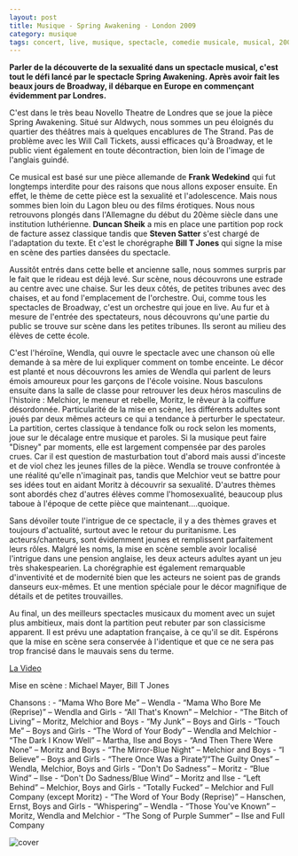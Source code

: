 ```yaml
---
layout: post
title: Musique - Spring Awakening - London 2009
category: musique
tags: concert, live, musique, spectacle, comedie musicale, musical, 2000s
---
```



**Parler de la découverte de la sexualité dans un spectacle musical, c'est tout le défi lancé par le spectacle Spring Awakening. Après avoir fait les beaux jours de Broadway, il débarque en Europe en commençant évidemment par Londres.**


C'est dans le très beau Novello Theatre de Londres que se joue la pièce Spring Awakening. Situé sur Aldwych, nous sommes un peu éloignés du quartier des théâtres mais à quelques encablures de The Strand. Pas de problème avec les Will Call Tickets, aussi efficaces qu'à Broadway, et le public vient également en toute décontraction, bien loin de l'image de l'anglais guindé.

Ce musical est basé sur une pièce allemande de **Frank Wedekind** qui fut longtemps interdite pour des raisons que nous allons exposer ensuite. En effet, le thème de cette pièce est la sexualité et l'adolescence. Mais nous sommes bien loin du Lagon bleu ou des films érotiques. Nous nous retrouvons plongés dans l'Allemagne du début du 20ème siècle dans une institution luthérienne. **Duncan Sheik** a mis en place une partition pop rock de facture assez classique tandis que **Steven Satter** s'est chargé de l'adaptation du texte. Et c'est le chorégraphe **Bill T Jones** qui signe la mise en scène des parties dansées du spectacle.

Aussitôt entrés dans cette belle et ancienne salle, nous sommes surpris par le fait que le rideau est déjà levé. Sur scène, nous découvrons une estrade au centre avec une chaise. Sur les deux côtés, de petites tribunes avec des chaises, et au fond l'emplacement de l'orchestre. Oui, comme tous les spectacles de Broadway, c'est un orchestre qui joue en live. Au fur et à mesure de l'entrée des spectateurs, nous découvrons qu'une partie du public se trouve sur scène dans les petites tribunes. Ils seront au milieu des élèves de cette école.

C'est l'héroïne, Wendla, qui ouvre le spectacle avec une chanson où elle demande à sa mère de lui expliquer comment on tombe enceinte. Le décor est planté et nous découvrons les amies de Wendla qui parlent de leurs émois amoureux pour les garçons de l'école voisine. Nous basculons ensuite dans la salle de classe pour retrouver les deux héros masculins de l'histoire : Melchior, le meneur et rebelle, Moritz, le rêveur à la coiffure désordonnée. Particularité de la mise en scène, les différents adultes sont joués par deux mêmes acteurs ce qui a tendance à perturber le spectateur. La partition, certes classique à tendance folk ou rock selon les moments, joue sur le décalage entre musique et paroles. Si la musique peut faire "Disney" par moments, elle est largement compensée par des paroles crues. Car il est question de masturbation tout d'abord mais aussi d'inceste et de viol chez les jeunes filles de la pièce. Wendla se trouve confrontée à une réalité qu'elle n'imaginait pas, tandis que Melchior veut se battre pour ses idées tout en aidant Moritz à découvrir sa sexualité. D'autres thèmes sont abordés chez d'autres élèves comme l'homosexualité, beaucoup plus taboue à l'époque de cette pièce que maintenant....quoique.

Sans dévoiler toute l'intrigue de ce spectacle, il y a des thèmes graves et toujours d'actualité, surtout avec le retour du puritanisme. Les acteurs/chanteurs, sont évidemment jeunes et remplissent parfaitement leurs rôles. Malgré les noms, la mise en scène semble avoir localisé l'intrigue dans une pension anglaise, les deux acteurs adultes ayant un jeu très shakespearien. La chorégraphie est également remarquable d'inventivité et de modernité bien que les acteurs ne soient pas de grands danseurs eux-mêmes. Et une mention spéciale pour le décor magnifique de détails et de petites trouvailles.

Au final, un des meilleurs spectacles musicaux du moment avec un sujet plus ambitieux, mais dont la partition peut rebuter par son classicisme apparent. Il est prévu une adaptation française, à ce qu'il se dit. Espérons que la mise en scène sera conservée à l'identique et que ce ne sera pas trop francisé dans le mauvais sens du terme.


[La Video](https://www.youtube.com/watch?v=xvCiZ0xxw2A)

Mise en scène : Michael Mayer, Bill T Jones

Chansons : - “Mama Who Bore Me” – Wendla - “Mama Who Bore Me (Reprise)” – Wendla and Girls - “All That's Known” – Melchior - “The Bitch of Living” – Moritz, Melchior and Boys - “My Junk” – Boys and Girls - “Touch Me” – Boys and Girls - “The Word of Your Body” – Wendla and Melchior - “The Dark I Know Well” – Martha, Ilse and Boys - “And Then There Were None” – Moritz and Boys - “The Mirror-Blue Night” – Melchior and Boys - “I Believe” – Boys and Girls - “There Once Was a Pirate”/“The Guilty Ones” – Wendla, Melchior, Boys and Girls - “Don't Do Sadness” – Moritz - “Blue Wind” – Ilse - “Don't Do Sadness/Blue Wind” – Moritz and Ilse - “Left Behind” – Melchior, Boys and Girls - “Totally Fucked” – Melchior and Full Company (except Moritz) - “The Word of Your Body (Reprise)” – Hanschen, Ernst, Boys and Girls - “Whispering” – Wendla - “Those You've Known” – Moritz, Wendla and Melchior - “The Song of Purple Summer” – Ilse and Full Company

![cover](http://cheziceman.files.wordpress.com/2014/11/springawakening.jpg)
